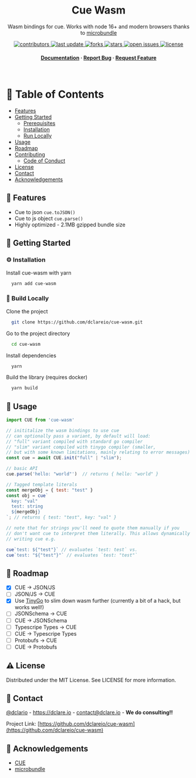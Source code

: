 <div align="center">

  <h1>Cue Wasm</h1>

  <p>
    Wasm bindings for cue. Works with node 16+ and modern browsers thanks to <a href="https://github.com/developit/microbundle">microbundle</a>
  </p>


<!-- Badges -->
<p>
  <a href="https://github.com/dclareio/cue-wasm/graphs/contributors">
    <img src="https://img.shields.io/github/contributors/dclareio/cue-wasm" alt="contributors" />
  </a>
  <a href="">
    <img src="https://img.shields.io/github/last-commit/dclareio/cue-wasm" alt="last update" />
  </a>
  <a href="https://github.com/dclareio/cue-wasm/network/members">
    <img src="https://img.shields.io/github/forks/dclareio/cue-wasm" alt="forks" />
  </a>
  <a href="https://github.com/dclareio/cue-wasm/stargazers">
    <img src="https://img.shields.io/github/stars/dclareio/cue-wasm" alt="stars" />
  </a>
  <a href="https://github.com/dclareio/cue-wasm/issues/">
    <img src="https://img.shields.io/github/issues/dclareio/cue-wasm" alt="open issues" />
  </a>
  <a href="https://github.com/dclareio/cue-wasm/blob/master/LICENSE">
    <img src="https://img.shields.io/github/license/dclareio/cue-wasm.svg" alt="license" />
  </a>
</p>

<h4>
    <a href="https://github.com/dclareio/cue-wasm">Documentation</a>
  <span> · </span>
    <a href="https://github.com/dclareio/cue-wasm/issues/">Report Bug</a>
  <span> · </span>
    <a href="https://github.com/dclareio/cue-wasm/issues/">Request Feature</a>
  </h4>
</div>

<br />

<!-- Table of Contents -->
# :notebook_with_decorative_cover: Table of Contents

- [Features](#dart-features)
- [Getting Started](#toolbox-getting-started)
  * [Prerequisites](#bangbang-prerequisites)
  * [Installation](#gear-installation)
  * [Run Locally](#running-run-locally)
- [Usage](#eyes-usage)
- [Roadmap](#compass-roadmap)
- [Contributing](#wave-contributing)
  * [Code of Conduct](#scroll-code-of-conduct)
- [License](#warning-license)
- [Contact](#handshake-contact)
- [Acknowledgements](#gem-acknowledgements)


<!-- Features -->
## :dart: Features

- Cue to json `cue.toJSON()`
- Cue to js object `cue.parse()`
- Highly optimized - 2.1MB gzipped bundle size

## 	:toolbox: Getting Started

### :gear: Installation

Install cue-wasm with yarn

```bash
  yarn add cue-wasm
```

<!-- Run Locally -->
### :running: Build Locally

Clone the project

```bash
  git clone https://github.com/dclareio/cue-wasm.git
```

Go to the project directory

```bash
  cd cue-wasm
```

Install dependencies

```bash
  yarn
```

Build the library (requires docker)

```bash
  yarn build
```


<!-- Usage -->
## :eyes: Usage

```javascript
import CUE from 'cue-wasm'

// inititalize the wasm bindings to use cue
// can optionally pass a variant, by default will load:
// "full" variant compiled with standard go compiler
// "slim" variant compiled with tinygo compiler (smaller,
// but with some known limitations, mainly relating to error messages)
const cue = await CUE.init("full" | "slim");

// basic API
cue.parse('hello: "world"')  // returns { hello: "world" }

// Tagged template literals
const mergeObj = { test: "test" }
const obj = cue`
  key: "val"
  test: string
  ${mergeObj}
`; // returns { test: "test", key: "val" }

// note that for strings you'll need to quote them manually if you
// don't want cue to interpret them literally. This allows dynamically
// writing cue e.g.

cue`test: ${"test"}` // evaluates `test: test` vs.
cue`test: "${"test"}"` // evaluates `test: "test"`
```

<!-- Roadmap -->
## :compass: Roadmap

* [x] CUE -> JSON/JS
* [ ] JSON/JS -> CUE
* [x] Use [TinyGo](https://tinygo.org/) to slim down wasm further (currently a bit of a hack, but works well!)
* [ ] JSONSchema -> CUE
* [ ] CUE -> JSONSchema
* [ ] Typescripe Types -> CUE
* [ ] CUE -> Typescripe Types
* [ ] Protobufs -> CUE
* [ ] CUE -> Protobufs

<!-- Contributing -->
<!-- ## :wave: Contributing

<a href="https://github.com/dclareio/cue-wasm/graphs/contributors">
  <img src="https://contrib.rocks/image?repo=dclareio/cue-wasm" />
</a>


Contributions are always welcome!

See `contributing.md` for ways to get started. -->


<!-- Code of Conduct -->
<!-- ### :scroll: Code of Conduct

Please read the [Code of Conduct](https://github.com/dclareio/cue-wasm/blob/master/CODE_OF_CONDUCT.md) -->


<!-- License -->
## :warning: License

Distributed under the MIT License. See LICENSE for more information.


<!-- Contact -->
## :handshake: Contact

[@dclario](https://twitter.com/dclareio) - https://dclare.io - contact@dclare.io - **We do consulting!!**

Project Link: [https://github.com/dclareio/cue-wasm](https://github.com/dclareio/cue-wasm)

<!-- Acknowledgments -->
## :gem: Acknowledgements

 - [CUE](https://github.com/cue-lang/cue)
 - [microbundle](https://github.com/developit/microbundle)
